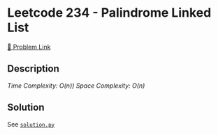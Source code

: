 # Leetcode 234 - Palindrome Linked List

[🔗 Problem Link](https://leetcode.com/problems/palindrome-linked-list/)

## Description

*Time Complexity: O(n))
Space Complexity: O(n)*

## Solution

See [`solution.py`](solution.py)
